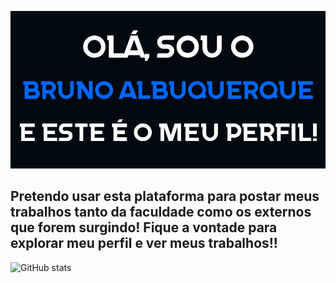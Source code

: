 ![Eu sou programador e designer gráfico!](https://raw.githubusercontent.com/brunoalbuquerquee/brunoalbuquerquee/main/banner.png)
## Pretendo usar esta plataforma para postar meus trabalhos tanto da faculdade como os externos que forem surgindo! Fique a vontade para explorar meu perfil e ver meus trabalhos!!

![GitHub stats](https://github-readme-stats.vercel.app/api?username=brunoalbuquerquee&show_icons=true&theme=github_dark)  

